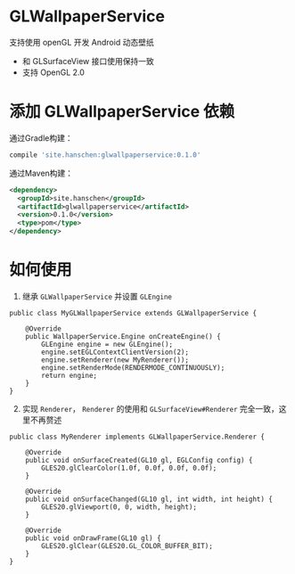 # GLWallpaperService
支持使用 openGL 开发 Android 动态壁纸

 - 和 GLSurfaceView 接口使用保持一致
 - 支持 OpenGL 2.0

# 添加 GLWallpaperService 依赖

通过Gradle构建：
```groovy
compile 'site.hanschen:glwallpaperservice:0.1.0'
```

通过Maven构建：
```xml
<dependency>
  <groupId>site.hanschen</groupId>
  <artifactId>glwallpaperservice</artifactId>
  <version>0.1.0</version>
  <type>pom</type>
</dependency>
```

# 如何使用

1. 继承 `GLWallpaperService` 并设置 `GLEngine`
```
public class MyGLWallpaperService extends GLWallpaperService {

    @Override
    public WallpaperService.Engine onCreateEngine() {
        GLEngine engine = new GLEngine();
        engine.setEGLContextClientVersion(2);
        engine.setRenderer(new MyRenderer());
        engine.setRenderMode(RENDERMODE_CONTINUOUSLY);
        return engine;
    }
}
```

2. 实现 `Renderer`， `Renderer` 的使用和 `GLSurfaceView#Renderer` 完全一致，这里不再赘述
```
public class MyRenderer implements GLWallpaperService.Renderer {

    @Override
    public void onSurfaceCreated(GL10 gl, EGLConfig config) {
        GLES20.glClearColor(1.0f, 0.0f, 0.0f, 0.0f);
    }

    @Override
    public void onSurfaceChanged(GL10 gl, int width, int height) {
        GLES20.glViewport(0, 0, width, height);
    }

    @Override
    public void onDrawFrame(GL10 gl) {
        GLES20.glClear(GLES20.GL_COLOR_BUFFER_BIT);
    }
}
```
